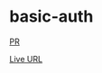 # basic-auth
[PR](https://github.com/BasharIrani23/auth-api/pulls)

[Live URL](https://auth-server-xbzl.onrender.com/)
